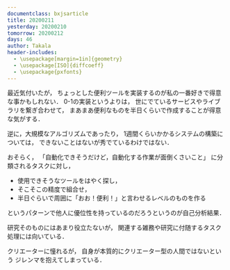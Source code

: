 ```yaml
---
documentclass: bxjsarticle
title: 20200211
yesterday: 20200210
tomorrow: 20200212
days: 46
author: Takala
header-includes:
  - \usepackage[margin=1in]{geometry}
  - \usepackage[ISO]{diffcoeff}
  - \usepackage{pxfonts}
---
```



最近気付いたが，
ちょっとした便利ツールを実装するのが私の一番好きで得意な事かもしれない．
0-1の実装というよりは，
世にでているサービスやライブラリを繋ぎ合わせて，
まあまあ便利なものを半日くらいで作成することが得意な気がする．


逆に，大規模なアルゴリズムであったり，
1週間くらいかかるシステムの構築については，
できないことはないが秀でているわけではない．


おそらく，
「自動化できそうだけど，自動化する作業が面倒くさいこと」
に分類されるタスクに対し，

* 使用できそうなツールをはやく探し，
* そこそこの精度で組合せ，
* 半日ぐらいで周囲に「おお！便利！」と言わせるレベルのものを作る

というパターンで他人に優位性を持っているのだろうというのが自己分析結果．


研究そのものにはあまり役立たないが，
関連する雑務や研究に付随するタスク処理には向いている．


クリエーターに憧れるが，
自身が本質的にクリエーター型の人間ではないという
ジレンマを抱えてしまっている．
